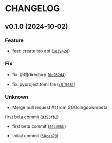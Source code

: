 # CHANGELOG

## v0.1.0 (2024-10-02)

### Feature

* feat: create too api ([`183942d`](https://github.com/GGGoingdown/Gitbook-Cookbook/commit/183942dc205a19796238b5cf39cceb33fd27fca7))

### Fix

* fix: 新增directory ([`0e952d4`](https://github.com/GGGoingdown/Gitbook-Cookbook/commit/0e952d4912d754023ef322844bda0c7cfb12fc80))

* fix: pyproject.toml file ([`c8f568f`](https://github.com/GGGoingdown/Gitbook-Cookbook/commit/c8f568f70eb788bb80931531951eacb53bade72d))

### Unknown

* Merge pull request #1 from GGGoingdown/beta

first beta commit ([`9393fb2`](https://github.com/GGGoingdown/Gitbook-Cookbook/commit/9393fb2d4e37577f36b96210f3b2725ec2870658))

* first beta commit ([`44cd8bb`](https://github.com/GGGoingdown/Gitbook-Cookbook/commit/44cd8bb38643f66a3d2e38260d92774dc6e57ce4))

* Initial commit ([`58caa79`](https://github.com/GGGoingdown/Gitbook-Cookbook/commit/58caa79e86d65496904e3cbfb66dd76eac07b9c5))
